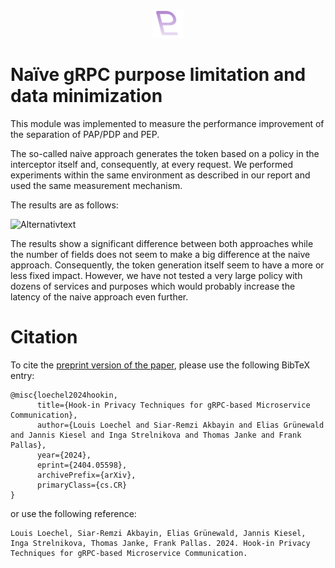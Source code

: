 <p align="center">
	<img src="purpl.png" width=50" />
</p>

# Naïve gRPC purpose limitation and data minimization

This module was implemented to measure the performance improvement of the separation of PAP/PDP and PEP.

The so-called naive approach generates the token based on a policy in the interceptor itself and, consequently, at every 
request. We performed experiments within the same environment as described in our report and used the same measurement 
mechanism. 

The results are as follows:

![Alternativtext](performance_comparison.png)

The results show a significant difference between both approaches while the number of fields does not seem to make a big
difference at the naive approach. Consequently, the token generation itself seem to have a more or less fixed impact. 
However, we have not tested a very large policy with dozens of services and purposes which would probably increase the
latency of the naive approach even further. 

# Citation
To cite the [preprint version of the paper](https://arxiv.org/abs/2404.05598), please use the following BibTeX entry:
```
@misc{loechel2024hookin,
      title={Hook-in Privacy Techniques for gRPC-based Microservice Communication}, 
      author={Louis Loechel and Siar-Remzi Akbayin and Elias Grünewald and Jannis Kiesel and Inga Strelnikova and Thomas Janke and Frank Pallas},
      year={2024},
      eprint={2404.05598},
      archivePrefix={arXiv},
      primaryClass={cs.CR}
}
```
or use the following reference:
```
Louis Loechel, Siar-Remzi Akbayin, Elias Grünewald, Jannis Kiesel, Inga Strelnikova, Thomas Janke, Frank Pallas. 2024. Hook-in Privacy Techniques for gRPC-based Microservice Communication.
```